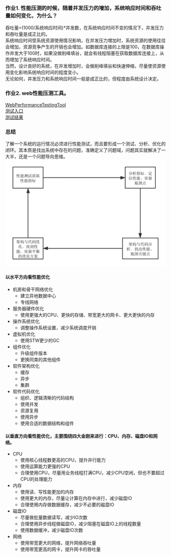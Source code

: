 ### 作业1. 性能压测的时候，随着并发压力的增加，系统响应时间和吞吐量如何变化，为什么？  
吞吐量=(1000/系统响应时间)*并发数，在系统响应时间不变的情况下，并发压力和吞吐量是成正比的。  
系统响应时间受系统资源使用情况影响，在并发压力增加时，系统资源的使用往往会增加，资源竞争产生的开销也会增加。如数据库连接的上限是100，在数据库操作并发大于100时，如果没做削峰填谷，就会有线程阻塞在获取数据库连接上，从而增加了系统响应时间。  
当然，设计良好的系统，在并发增加时，会做削峰填谷和快速伸缩，尽量使资源使用变化影响系统响应时间的程度变小。  
无论如何，并发压力和系统响应时间一般是成正比的，但程度由系统设计决定。  

### 作业2. web性能压测工具。  
[WebPerformanceTestingTool](code/WebPerformanceTestingTool.java)   
[测试入口](code/Testing.java)  
[测试结果](code/output.md)


### 总结  
了解一个系统的运行情况必须进行性能测试，而且要形成一个测试、分析、优化的闭环。其本质是找出系统中存在的问题，准确定义了问题域，问题其实就解决了一大半，还是一个问题导向思维。  
![性能优化](性能优化流程.png)   

#### 以水平方向看性能优化  
- 机房和骨干网络优化  
    - 建立异地数据中心  
    - 专线网络  
- 服务器硬件优化  
    - 使用更强大的CPU、更快的存储、带宽更大的网卡、更大更快的内存  
- 操作系统优化  
    - 调整操作系统设置，减少系统调度开销  
- 虚拟机优化 
    - 使用STW更少的GC  
- 组件优化  
    - 升级组件版本  
    - 更换同类的其他组件  
- 软件架构优化  
    - 缓存  
    - 异步  
    - 集群  
- 软件代码优化  
    - 组织、逻辑清晰的代码结构  
    - 使用并发  
    - 资源复用  
    - 使用异步  
    - 使用合适的数据结构和组件  
#### 以垂直方向看性能优化，主要围绕四大金刚来进行：CPU、内存、磁盘IO和网络。  
- CPU  
    - 使用核心线程数更高的CPU，提升并行能力  
    - 使用运算能力更强的CPU   
    - 合理使用CPU，尽量用业务线程打满CPU，减少CPU空闲，但也不要超过CPU的处理能力  
- 内存  
    - 使用读、写性能更加的内存    
    - 使用更大的内存，尽量让计算在内存中进行，减少磁盘IO  
    - 合理使用内存做数据缓存，减少不必要的磁盘IO  
- 磁盘IO 
    - 尽量做批量数据读写，减少IO次数  
    - 合理使用异步线程做磁盘IO，减少阻塞在磁盘IO上的线程数量  
    - 使用数据缓冲，减少磁盘IO次数  
- 网络  
    - 使用带宽更大的网络，提升网络吞吐量  
    - 使用带宽更高的网卡，提升网卡的吞吐量  
         
        
